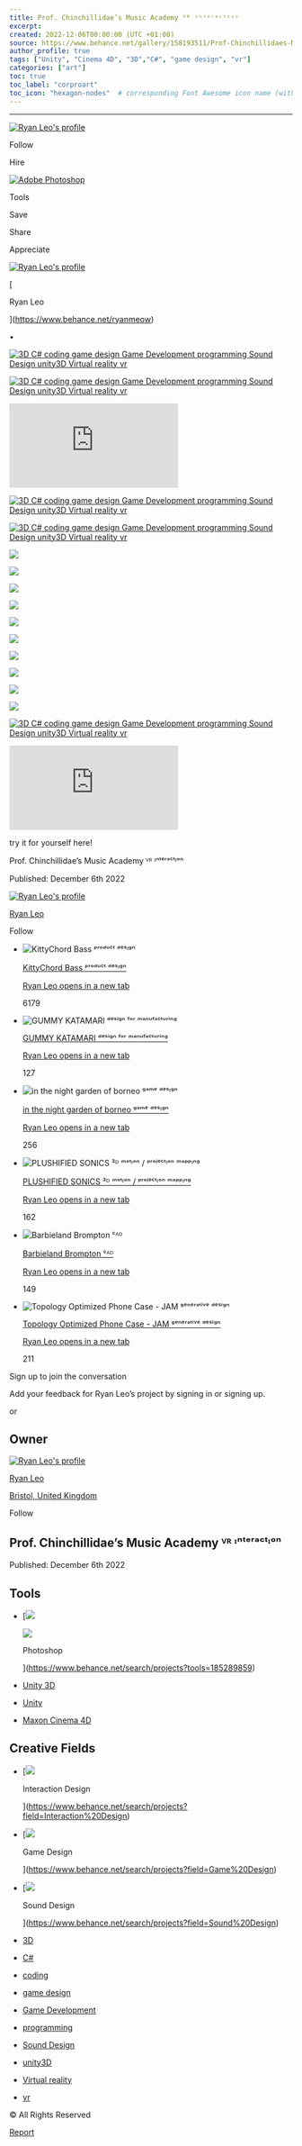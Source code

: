 ```yaml
---
title: Prof. Chinchillidae’s Music Academy ⱽᴿ ᶦⁿᵗᵉʳᵃᶜᵗᶦᵒⁿ
excerpt: 
created: 2022-12-06T00:00:00 (UTC +01:00)
source: https://www.behance.net/gallery/158193511/Prof-Chinchillidaes-Music-Academy-
author_profile: true
tags: ["Unity", "Cinema 4D", "3D","C#", "game design", "vr"]
categories: ["art"]
toc: true
toc_label: "corproart"
toc_icon: "hexagon-nodes"  # corresponding Font Awesome icon name (without fa prefix)
---
```



---
[![Ryan Leo's profile](https://mir-s3-cdn-cf.behance.net/user/100/ab91de1386057237.65e0bbc67e8ab.png)](https://www.behance.net/ryanmeow)

Follow

Hire

[![Adobe Photoshop](https://a5.behance.net/a9678965c5fa996f35601b76663fe95016aa31eb/img/project/tools/1x/photoshop.png)](https://www.behance.net/search?tools=185289859)

Tools

Save

Share

Appreciate

[](https://www.behance.net/ryanmeow)

[![Ryan Leo's profile](https://mir-s3-cdn-cf.behance.net/user/276/ab91de1386057237.65e0bbc67e8ab.png)](https://www.behance.net/ryanmeow)

[

Ryan Leo



](https://www.behance.net/ryanmeow)

•

[![3D C# coding game design  Game Development programming  Sound Design  unity3D Virtual reality vr](https://mir-s3-cdn-cf.behance.net/project_modules/1400/2f54e2158193511.65b5a11f113ab.png)](https://www.behance.net/gallery/158193511/Prof-Chinchillidaes-Music-Academy-/modules/1075079177)

[![3D C# coding game design  Game Development programming  Sound Design  unity3D Virtual reality vr](https://mir-s3-cdn-cf.behance.net/project_modules/1400/d1cc17158193511.638f0d6831572.png)](https://www.behance.net/gallery/158193511/Prof-Chinchillidaes-Music-Academy-/modules/894922553)

<iframe src="https://player.vimeo.com/video/776512808?h=08bf2966a1" title="Project Embed Content" frameborder="0" allowfullscreen="" sandbox="allow-same-origin allow-scripts allow-pointer-lock allow-forms" loading="lazy" fetchpriority="auto"></iframe>

[![3D C# coding game design  Game Development programming  Sound Design  unity3D Virtual reality vr](https://mir-s3-cdn-cf.behance.net/project_modules/1400/ad2739158193511.638f0d6830989.png)](https://www.behance.net/gallery/158193511/Prof-Chinchillidaes-Music-Academy-/modules/894922551)

[![3D C# coding game design  Game Development programming  Sound Design  unity3D Virtual reality vr](https://mir-s3-cdn-cf.behance.net/project_modules/1400/441419158193511.638f0d682f1b2.png)](https://www.behance.net/gallery/158193511/Prof-Chinchillidaes-Music-Academy-/modules/894922547)

![](https://mir-s3-cdn-cf.behance.net/project_modules/max_1200_webp/a94d75158193511.638f0efb96be9.png)

![](https://mir-s3-cdn-cf.behance.net/project_modules/max_1200_webp/c60f38158193511.638f0efb977c8.png)

![](https://mir-s3-cdn-cf.behance.net/project_modules/max_1200_webp/1dc04c158193511.638f0efb9d205.png)

![](https://mir-s3-cdn-cf.behance.net/project_modules/max_1200_webp/5b0bf2158193511.638f0efb9835a.png)

![](https://mir-s3-cdn-cf.behance.net/project_modules/max_1200_webp/d350cc158193511.638f0efb9b12a.png)

![](https://mir-s3-cdn-cf.behance.net/project_modules/max_1200_webp/ff7c28158193511.638f0efb9a639.png)

![](https://mir-s3-cdn-cf.behance.net/project_modules/max_1200_webp/77766b158193511.638f0efb98ecd.png)

![](https://mir-s3-cdn-cf.behance.net/project_modules/max_1200_webp/8906bf158193511.638f0efb9c6b2.png)

![](https://mir-s3-cdn-cf.behance.net/project_modules/max_1200_webp/233403158193511.638f0efb99a85.png)

![](https://mir-s3-cdn-cf.behance.net/project_modules/disp_webp/eda03e158193511.638f0efb9bb98.png)

[![3D C# coding game design  Game Development programming  Sound Design  unity3D Virtual reality vr](https://mir-s3-cdn-cf.behance.net/project_modules/1400/1df9ab158193511.638f0d682fda0.png)](https://www.behance.net/gallery/158193511/Prof-Chinchillidaes-Music-Academy-/modules/894922549)

<iframe src="https://www.youtube.com/embed/xs5iNv80Wew" title="Project Embed Content" frameborder="0" allowfullscreen="" sandbox="allow-same-origin allow-scripts allow-pointer-lock allow-forms" loading="lazy" fetchpriority="auto"></iframe>

try it for yourself here!

Prof. Chinchillidae’s Music Academy ⱽᴿ ᶦⁿᵗᵉʳᵃᶜᵗᶦᵒⁿ

Published: December 6th 2022

[](https://www.behance.net/ryanmeow)

[![Ryan Leo's profile](https://mir-s3-cdn-cf.behance.net/user/100/ab91de1386057237.65e0bbc67e8ab.png)](https://www.behance.net/ryanmeow)

[Ryan Leo](https://www.behance.net/ryanmeow)

Follow

-   ![KittyChord Bass ᵖʳᵒᵈᵘᶜᵗ ᵈᵉˢᶦᵍⁿ](https://mir-s3-cdn-cf.behance.net/projects/404/3bd168166425909.Y3JvcCw5NDMsNzM4LDQyOSwxNjM.png)
    
    [KittyChord Bass ᵖʳᵒᵈᵘᶜᵗ ᵈᵉˢᶦᵍⁿ](https://www.behance.net/gallery/166425909/KittyChord-Bass- "Link to project - KittyChord Bass ᵖʳᵒᵈᵘᶜᵗ ᵈᵉˢᶦᵍⁿ")
    
    [Ryan Leo opens in a new tab](https://www.behance.net/ryanmeow)
    
    6179
    
-   ![GUMMY KATAMARI ᵈᵉˢⁱᵍⁿ ᶠᵒʳ ᵐᵃⁿᵘᶠᵃᶜᵗᵘʳⁱⁿᵍ](https://mir-s3-cdn-cf.behance.net/projects/404/7da2d8195952611.Y3JvcCwxMDU5LDgyOSw3MCww.png)
    
    [GUMMY KATAMARI ᵈᵉˢⁱᵍⁿ ᶠᵒʳ ᵐᵃⁿᵘᶠᵃᶜᵗᵘʳⁱⁿᵍ](https://www.behance.net/gallery/195952611/GUMMY-KATAMARI- "Link to project - GUMMY KATAMARI ᵈᵉˢⁱᵍⁿ ᶠᵒʳ ᵐᵃⁿᵘᶠᵃᶜᵗᵘʳⁱⁿᵍ")
    
    [Ryan Leo opens in a new tab](https://www.behance.net/ryanmeow)
    
    127
    
-   ![in the night garden of borneo ᵍᵃᵐᵉ ᵈᵉˢᶦᵍⁿ](https://mir-s3-cdn-cf.behance.net/projects/404/1852af158180843.Y3JvcCw4NzUsNjg1LDM2LDA.png)
    
    [in the night garden of borneo ᵍᵃᵐᵉ ᵈᵉˢᶦᵍⁿ](https://www.behance.net/gallery/158180843/in-the-night-garden-of-borneo- "Link to project - in the night garden of borneo ᵍᵃᵐᵉ ᵈᵉˢᶦᵍⁿ")
    
    [Ryan Leo opens in a new tab](https://www.behance.net/ryanmeow)
    
    256
    
-   ![PLUSHIFIED SONICS ³ᴰ ᵐᵒᵗᶦᵒⁿ / ᵖʳᵒʲᵉᶜᵗᶦᵒⁿ ᵐᵃᵖᵖᶦⁿᵍ](https://mir-s3-cdn-cf.behance.net/projects/404/f9d12c157696319.Y3JvcCw2ODgsNTM4LDUwNCwyMjM.png)
    
    [PLUSHIFIED SONICS ³ᴰ ᵐᵒᵗᶦᵒⁿ / ᵖʳᵒʲᵉᶜᵗᶦᵒⁿ ᵐᵃᵖᵖᶦⁿᵍ](https://www.behance.net/gallery/157696319/PLUSHIFIED-SONICS- "Link to project - PLUSHIFIED SONICS ³ᴰ ᵐᵒᵗᶦᵒⁿ / ᵖʳᵒʲᵉᶜᵗᶦᵒⁿ ᵐᵃᵖᵖᶦⁿᵍ")
    
    [Ryan Leo opens in a new tab](https://www.behance.net/ryanmeow)
    
    162
    
-   ![Barbieland Brompton ᶜᴬᴰ](https://mir-s3-cdn-cf.behance.net/projects/404/6a608c189105617.Y3JvcCwzMzgxLDI2NDQsMjEwOCw2Mjc.png)
    
    [Barbieland Brompton ᶜᴬᴰ](https://www.behance.net/gallery/189105617/Barbieland-Brompton- "Link to project - Barbieland Brompton ᶜᴬᴰ")
    
    [Ryan Leo opens in a new tab](https://www.behance.net/ryanmeow)
    
    149
    
-   ![Topology Optimized Phone Case - JAM ᵍᵉⁿᵉʳᵃᵗⁱᵛᵉ ᵈᵉˢⁱᵍⁿ](https://mir-s3-cdn-cf.behance.net/projects/404/ccd96f216552855.Y3JvcCwyOTM3LDIyOTcsMjAzLDMzNA.png)
    
    [Topology Optimized Phone Case - JAM ᵍᵉⁿᵉʳᵃᵗⁱᵛᵉ ᵈᵉˢⁱᵍⁿ](https://www.behance.net/gallery/216552855/Topology-Optimized-Phone-Case-JAM- "Link to project - Topology Optimized Phone Case - JAM ᵍᵉⁿᵉʳᵃᵗⁱᵛᵉ ᵈᵉˢⁱᵍⁿ")
    
    [Ryan Leo opens in a new tab](https://www.behance.net/ryanmeow)
    
    211
    

Sign up to join the conversation

Add your feedback for Ryan Leo’s project by signing in or signing up.

or

## Owner

[](https://www.behance.net/ryanmeow)

[![Ryan Leo's profile](https://mir-s3-cdn-cf.behance.net/user/276/ab91de1386057237.65e0bbc67e8ab.png)](https://www.behance.net/ryanmeow)

[Ryan Leo](https://www.behance.net/ryanmeow)

[Bristol, United Kingdom](https://www.behance.net/search/users?country=GB&city=Bristol)

Follow

## Prof. Chinchillidae’s Music Academy ⱽᴿ ᶦⁿᵗᵉʳᵃᶜᵗᶦᵒⁿ

Published: December 6th 2022

## Tools

-   [![](https://mir-s3-cdn-cf.behance.net/projects/max_808/1047b3205743931.Y3JvcCwyNDE1LDE4ODksMjgwLDU0NA.jpg)
    
    ![](https://a5.behance.net/a9678965c5fa996f35601b76663fe95016aa31eb/img/project/tools/1x/photoshop.png)
    
    Photoshop
    
    
    
    ](https://www.behance.net/search/projects?tools=185289859)

-   [Unity 3D](https://www.behance.net/search/projects?tools=37465)
-   [Unity](https://www.behance.net/search/projects?tools=169527)
-   [Maxon Cinema 4D](https://www.behance.net/search/projects?tools=5704)

## Creative Fields

-   [![](https://a5.behance.net/a9678965c5fa996f35601b76663fe95016aa31eb/img/creative_fields/bg/interactiondesign.jpg)
    
    Interaction Design
    
    ](https://www.behance.net/search/projects?field=Interaction%20Design)
-   [![](https://a5.behance.net/a9678965c5fa996f35601b76663fe95016aa31eb/img/creative_fields/bg/gamedesign.jpg)
    
    Game Design
    
    ](https://www.behance.net/search/projects?field=Game%20Design)
-   [![](https://a5.behance.net/a9678965c5fa996f35601b76663fe95016aa31eb/img/creative_fields/bg/sounddesign.jpg)
    
    Sound Design
    
    ](https://www.behance.net/search/projects?field=Sound%20Design)

-   [3D](https://www.behance.net/search/projects/3D?tracking_source=project_tag)
-   [C#](https://www.behance.net/search/projects/C%23?tracking_source=project_tag)
-   [coding](https://www.behance.net/search/projects/coding?tracking_source=project_tag)
-   [game design](https://www.behance.net/search/projects/game%20design%20?tracking_source=project_tag)
-   [Game Development](https://www.behance.net/search/projects/Game%20Development?tracking_source=project_tag)
-   [programming](https://www.behance.net/search/projects/programming%20?tracking_source=project_tag)
-   [Sound Design](https://www.behance.net/search/projects/Sound%20Design%20?tracking_source=project_tag)
-   [unity3D](https://www.behance.net/search/projects/unity3D?tracking_source=project_tag)
-   [Virtual reality](https://www.behance.net/search/projects/Virtual%20reality?tracking_source=project_tag)
-   [vr](https://www.behance.net/search/projects/vr?tracking_source=project_tag)

© All Rights Reserved

[Report](https://www.behance.net/gallery/158193511/Prof-Chinchillidaes-Music-Academy-#report)

